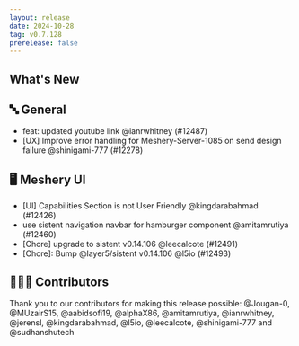 ```yaml
---
layout: release
date: 2024-10-28
tag: v0.7.128
prerelease: false
---
```


## What's New
## 🔤 General
- feat: updated youtube link @ianrwhitney (#12487)
- [UX] Improve error handling for Meshery-Server-1085 on send design failure @shinigami-777 (#12278)

## 🖥 Meshery UI

- [UI] Capabilities Section is not User Friendly  @kingdarabahmad (#12426)
- use sistent navigation navbar for hamburger component @amitamrutiya (#12460)
- [Chore] upgrade to  sistent v0.14.106 @leecalcote (#12491)
- \[Chore\]: Bump @layer5/sistent v0.14.106 @l5io (#12493)

## 👨🏽‍💻 Contributors

Thank you to our contributors for making this release possible:
@Jougan-0, @MUzairS15, @aabidsofi19, @alphaX86, @amitamrutiya, @ianrwhitney, @jerensl, @kingdarabahmad, @l5io, @leecalcote, @shinigami-777 and @sudhanshutech

